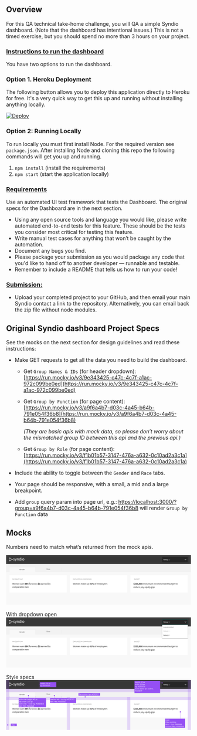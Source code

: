 ## Overview

For this QA technical take-home challenge, you will QA a simple Syndio dashboard. (Note that the dashboard has intentional issues.) This is not a timed exercise, but you should spend no more than 3 hours on your project.


### <span style="text-decoration:underline;">Instructions to run the dashboard</span>

You have two options to run the dashboard.

### Option 1. Heroku Deployment

The following button allows you to deploy this application directly to Heroku for free. It's a very quick way to get this up and running without installing anything locally.

[![Deploy](https://www.herokucdn.com/deploy/button.svg)](https://heroku.com/deploy)

### Option 2: Running Locally

To run locally you must first install Node. For the required version see `package.json`. After installing Node and cloning this repo the following commands will get you up and running.

1. `npm install` (install the requirements)
2. `npm start` (start the application locally)



### <span style="text-decoration:underline;">Requirements</span>

Use an automated UI test framework that tests the Dashboard. The original specs for the Dashboard are in the next section.



*   Using any open source tools and language you would like, please write automated end-to-end tests for this feature. These should be the tests you consider most critical for testing this feature.
*   Write manual test cases for anything that won’t be caught by the automation.
*   Document any bugs you find.
*   Please package your submission as you would package any code that you'd like to hand off to another developer — runnable and testable.
*   Remember to include a README that tells us how to run your code!


### <span style="text-decoration:underline;">Submission:</span>



*   Upload your completed project to your GitHub, and then email your main Syndio contact a link to the repository. Alternatively, you can email back the zip file without node modules.




## Original Syndio dashboard Project Specs

See the mocks on the next section for design guidelines and read these instructions:



*   Make GET requests to get all the data you need to build the dashboard.

    *   Get `Group Names & IDs` (for header dropdown): [https://run.mocky.io/v3/9e343425-c47c-4c7f-a1ac-972c099be0ed](https://run.mocky.io/v3/9e343425-c47c-4c7f-a1ac-972c099be0ed)

    *   Get `Group by Function` (for page content): [https://run.mocky.io/v3/a9f6a4b7-d03c-4a45-b64b-791e054f36b8](https://run.mocky.io/v3/a9f6a4b7-d03c-4a45-b64b-791e054f36b8)

        _(They are basic apis with mock data, so please don’t worry about the mismatched group ID between this api and the previous api.)_

    *   Get `Group by Role` (for page content): [https://run.mocky.io/v3/f1b01b57-3147-476a-a632-0c10ad2a3c1a](https://run.mocky.io/v3/f1b01b57-3147-476a-a632-0c10ad2a3c1a)

*   Include the ability to toggle between the `Gender` and `Race` tabs.
*   Your page should be responsive, with a small, a mid and a large breakpoint.
*   Add `group` query param into page url, e.g.:  [https://localhost:3000/?group=a9f6a4b7-d03c-4a45-b64b-791e054f36b8](http://localhost:3000/?group=2) will render `Group by Function` data

## Mocks


Numbers need to match what’s returned from the mock apis.


![alt_text](src/assets/dashboard.png "image_tooltip")


With dropdown open
![alt_text](src/assets/dashboard-dropdown.png "image_tooltip")


Style specs
![alt_text](src/assets/dashboard-spec.png "image_tooltip")

